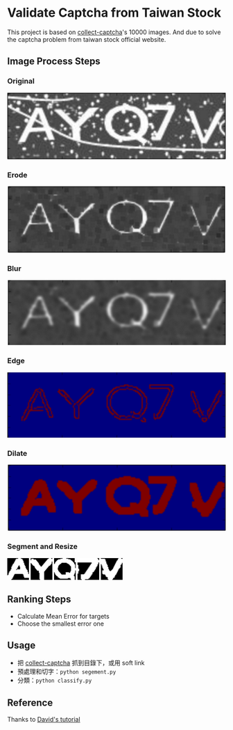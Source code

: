 # Validate Captcha from Taiwan Stock

This project is based on [collect-captcha](https://github.com/Asoul/collect-captcha)'s 10000 images. And due to solve the captcha problem from taiwan stock official website.

## Image Process Steps

### Original

<img src="https://raw.githubusercontent.com/Asoul/validate-captcha/master/demo/original.png">

### Erode

<img src="https://raw.githubusercontent.com/Asoul/validate-captcha/master/demo/erosion.png">

### Blur

<img src="https://raw.githubusercontent.com/Asoul/validate-captcha/master/demo/blurred.png">

### Edge

<img src="https://raw.githubusercontent.com/Asoul/validate-captcha/master/demo/edged.png">

### Dilate

<img src="https://raw.githubusercontent.com/Asoul/validate-captcha/master/demo/dilation.png">

### Segment and Resize

<img src="https://raw.githubusercontent.com/Asoul/validate-captcha/master/demo/0001-0.png">
<img src="https://raw.githubusercontent.com/Asoul/validate-captcha/master/demo/0001-1.png">
<img src="https://raw.githubusercontent.com/Asoul/validate-captcha/master/demo/0001-2.png">
<img src="https://raw.githubusercontent.com/Asoul/validate-captcha/master/demo/0001-4.png">
<img src="https://raw.githubusercontent.com/Asoul/validate-captcha/master/demo/0001-5.png">

## Ranking Steps

- Calculate Mean Error for targets
- Choose the smallest error one

## Usage

- 把 [collect-captcha](https://github.com/Asoul/collect-captcha) 抓到目錄下，或用 soft link
- 預處理和切字：`python segement.py`
- 分類：`python classify.py`

## Reference

Thanks to [David's tutorial](https://www.youtube.com/watch?t=16&v=KESG8I9C3oA)
